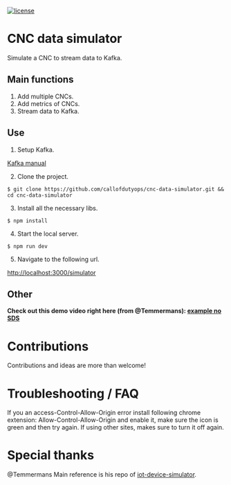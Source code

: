 [![license](https://img.shields.io/github/license/mashape/apistatus.svg)](LICENSE)

# CNC data simulator
Simulate a CNC to stream data to Kafka.

## Main functions
1. Add multiple CNCs.
2. Add metrics of CNCs.
2. Stream data to Kafka.

## Use
1. Setup Kafka.

[Kafka manual](http://kafka.apache.org/)

2. Clone the project.
```shell
$ git clone https://github.com/callofdutyops/cnc-data-simulator.git && cd cnc-data-simulator
```
    
3. Install all the necessary libs.
```shell
$ npm install
```
    
4. Start the local server.
```shell
$ npm run dev
```
    
5. Navigate to the following url.

[http://localhost:3000/simulator](http://localhost:3000/simulator)

## Other
**Check out this demo video right here (from @Temmermans): [example no SDS](https://vimeo.com/216167084)**

# Contributions
Contributions and ideas are more than welcome!

# Troubleshooting / FAQ
If you an access-Control-Allow-Origin error install following chrome extension: Allow-Control-Allow-Origin and enable it, make sure the icon is green and then try again.
If using other sites, makes sure to turn it off again.

# Special thanks
@Temmermans
Main reference is his repo of [iot-device-simulator](https://github.com/Temmermans/iot-device-simulator).
